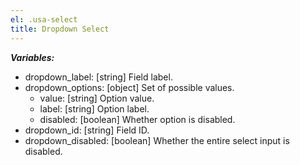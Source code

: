 ```yaml
---
el: .usa-select
title: Dropdown Select
---
```


___Variables:___
* dropdown_label: [string] Field label.
* dropdown_options: [object] Set of possible values.
  * value: [string] Option value.
  * label: [string] Option label.
  * disabled: [boolean] Whether option is disabled.
* dropdown_id: [string] Field ID.
* dropdown_disabled: [boolean] Whether the entire select input is disabled.
